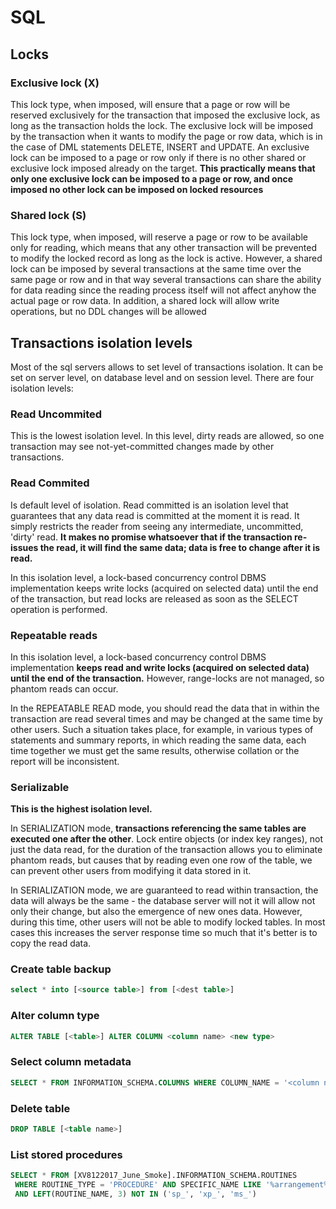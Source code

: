 # SQL

## Locks
### Exclusive lock (X)
This lock type, when imposed, will ensure that a page or row will be reserved exclusively for the transaction that imposed the exclusive lock, as long as the transaction holds the lock.
The exclusive lock will be imposed by the transaction when it wants to modify the page or row data, which is in the case of DML statements DELETE, INSERT and UPDATE. An exclusive lock can be imposed to a page or row only if there is no other shared or exclusive lock imposed already on the target. **This practically means that only one exclusive lock can be imposed to a page or row, and once imposed no other lock can be imposed on locked resources**

### Shared lock (S)
This lock type, when imposed, will reserve a page or row to be available only for reading, which means that any other transaction will be prevented to modify the locked record as long as the lock is active. However, a shared lock can be imposed by several transactions at the same time over the same page or row and in that way several transactions can share the ability for data reading since the reading process itself will not affect anyhow the actual page or row data. In addition, a shared lock will allow write operations, but no DDL changes will be allowed

## Transactions isolation levels
Most of the sql servers allows to set level of transactions isolation. It can be set on server level, on database level and on session level.
There are four isolation levels:

### Read Uncommited
This is the lowest isolation level. In this level, dirty reads are allowed, so one transaction may see not-yet-committed changes made by other transactions.

### Read Commited
Is default level of isolation. Read committed is an isolation level that guarantees that any data read is committed at the moment it is read. It simply restricts the reader from seeing any intermediate, uncommitted, 'dirty' read. **It makes no promise whatsoever that if the transaction re-issues the read, it will find the same data; data is free to change after it is read.**

In this isolation level, a lock-based concurrency control DBMS implementation keeps write locks (acquired on selected data) until the end of the transaction, but read locks are released as soon as the SELECT operation is performed.

### Repeatable reads
In this isolation level, a lock-based concurrency control DBMS implementation **keeps read and write locks (acquired on selected data) until the end of the transaction.** However, range-locks are not managed, so phantom reads can occur.

In the REPEATABLE READ mode, you should read the data that in within the transaction are read several times and may be changed at the same time by other users.
Such a situation takes place, for example, in various types of statements and summary reports, in which reading the same data, each time together we must get the same results, otherwise collation or the report will be inconsistent.

### Serializable
**This is the highest isolation level.**

In SERIALIZATION mode, **transactions referencing the same tables are executed one after the other**. Lock entire objects (or index key ranges), not just the data read, for the duration of the transaction allows you to eliminate phantom reads, but causes that by reading even one row of the table, we can prevent other users from modifying it data stored in it.

In SERIALIZATION mode, we are guaranteed to read within transaction, the data will always be the same - the database server will not it will allow not only their change, but also the emergence of new ones data. However, during this time, other users will not be able to modify locked tables. In most cases this increases the server response time so much that it's better is to copy the read data.

### Create table backup
```sql
select * into [<source table>] from [<dest table>]
```

### Alter column type
```sql
ALTER TABLE [<table>] ALTER COLUMN <column name> <new type>
```

### Select column metadata
```sql
SELECT * FROM INFORMATION_SCHEMA.COLUMNS WHERE COLUMN_NAME = '<column name>' AND TABLE_NAME = '<table name>'
```

### Delete table
```sql
DROP TABLE [<table name>]
```

### List stored procedures 
```sql
SELECT * FROM [XV8122017_June_Smoke].INFORMATION_SCHEMA.ROUTINES
 WHERE ROUTINE_TYPE = 'PROCEDURE' AND SPECIFIC_NAME LIKE '%arrangement%'
 AND LEFT(ROUTINE_NAME, 3) NOT IN ('sp_', 'xp_', 'ms_')
```
